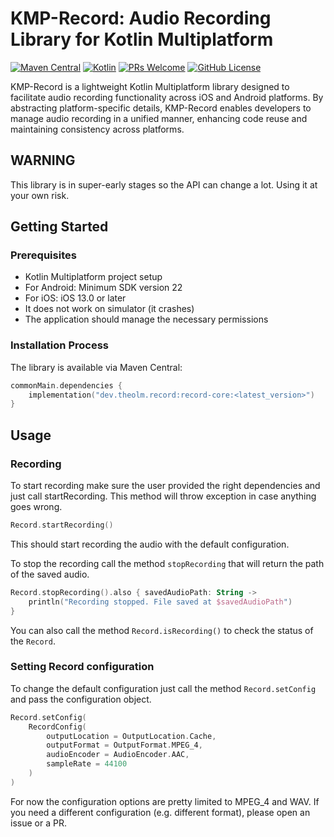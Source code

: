 # KMP-Record: Audio Recording Library for Kotlin Multiplatform

[![Maven Central](https://img.shields.io/maven-central/v/dev.theolm.record/record-core)](https://mvnrepository.com/artifact/dev.theolm)
[![Kotlin](https://img.shields.io/badge/kotlin-2.0.21-blue.svg?logo=kotlin)](http://kotlinlang.org)
[![PRs Welcome](https://img.shields.io/badge/PRs-welcome-brightgreen.svg)](https://github.com/theolm/kmp-record)
[![GitHub License](https://img.shields.io/badge/license-MIT-blue.svg?style=flat)](https://opensource.org/licenses/MIT)

KMP-Record is a lightweight Kotlin Multiplatform library designed to facilitate audio recording functionality across iOS and Android platforms. By abstracting platform-specific details, KMP-Record enables developers to manage audio recording in a unified manner, enhancing code reuse and maintaining consistency across platforms.



## WARNING
This library is in super-early stages so the API can change a lot. Using it at your own risk.

## Getting Started

### Prerequisites

- Kotlin Multiplatform project setup
- For Android: Minimum SDK version 22
- For iOS: iOS 13.0 or later
- It does not work on simulator (it crashes)
- The application should manage the necessary permissions

### Installation Process

The library is available via Maven Central:

```kt
commonMain.dependencies {
    implementation("dev.theolm.record:record-core:<latest_version>")
}
```

## Usage

### Recording

To start recording make sure the user provided the right dependencies and just call startRecording. This method will throw exception in case anything goes wrong.

```kt
Record.startRecording()
```

This should start recording the audio with the default configuration.

To stop the recording call the method `stopRecording` that will return the path of the saved audio.

```kt
Record.stopRecording().also { savedAudioPath: String ->
    println("Recording stopped. File saved at $savedAudioPath")
}
```

You can also call the method `Record.isRecording()` to check the status of the `Record`.

### Setting Record configuration
To change the default configuration just call the method `Record.setConfig` and pass the configuration object.

```kt
Record.setConfig(
    RecordConfig(
        outputLocation = OutputLocation.Cache,
        outputFormat = OutputFormat.MPEG_4,
        audioEncoder = AudioEncoder.AAC,
        sampleRate = 44100
    )
)
```

For now the configuration options are pretty limited to MPEG_4 and WAV. If you need a different configuration (e.g. different format), please open an issue or a PR.
